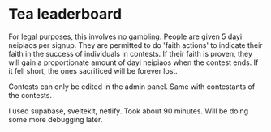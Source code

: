 # Tea leaderboard

For legal purposes, this involves no gambling. People are given 5 dayi neipiaos per signup. They are permitted to do 'faith actions' to indicate their faith in the success of individuals in contests. If their faith is proven, they will gain a proportionate amount of dayi neipiaos when the contest ends. If it fell short, the ones sacrificed will be forever lost. 

Contests can only be edited in the admin panel. Same with contestants of the contests. 

I used supabase, sveltekit, netlify. Took about 90 minutes. Will be doing some more debugging later. 